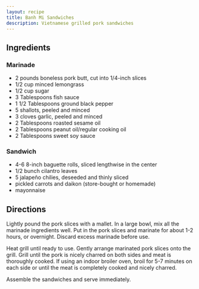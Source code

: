 ```yaml
---
layout: recipe
title: Banh Mi Sandwiches
description: Vietnamese grilled pork sandwiches
---
```


## Ingredients


### Marinade

* 2 pounds boneless pork butt, cut into 1/4-inch slices
* 1/2 cup minced lemongrass
* 1/2 cup sugar
* 3 Tablespoons fish sauce
* 1 1/2 Tablespoons ground black pepper
* 5 shallots, peeled and minced
* 3 cloves garlic, peeled and minced
* 2 Tablespoons roasted sesame oil
* 2 Tablespoons peanut oil/regular cooking oil
* 2 Tablespoons sweet soy sauce

### Sandwich

* 4-6 8-inch baguette rolls, sliced lengthwise in the center
* 1/2 bunch cilantro leaves
* 5 jalapeño chilies, deseeded and thinly sliced
* pickled carrots and daikon (store-bought or homemade)
* mayonnaise

## Directions

Lightly pound the pork slices with a mallet. In a large bowl, mix all
the marinade ingredients well. Put in the pork slices and marinate for
about 1-2 hours, or overnight. Discard excess marinade before use.

Heat grill until ready to use. Gently arrange marinated pork slices onto
the grill. Grill until the pork is nicely charred on both sides and meat
is thoroughly cooked. If using an indoor broiler oven, broil for 5-7
minutes on each side or until the meat is completely cooked and nicely
charred.

Assemble the sandwiches and serve immediately.
